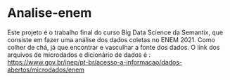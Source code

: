 # Analise-enem
Este projeto é o trabalho final do curso Big Data Science da Semantix, que consiste em fazer uma análise dos dados coletas no ENEM 2021. Como colher de chá, já que encontrar e vasculhar a fonte dos dados. O link dos arquivos de microdados e dicionário de dados é :
https://www.gov.br/inep/pt-br/acesso-a-informacao/dados-abertos/microdados/enem
